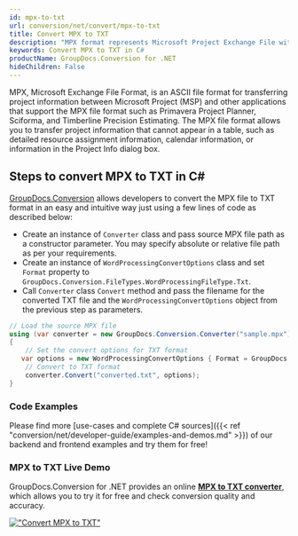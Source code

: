 ```yaml
---
id: mpx-to-txt
url: conversion/net/convert/mpx-to-txt
title: Convert MPX to TXT
description: "MPX format represents Microsoft Project Exchange File with .mpx extension. Learn how to convert MPX to TXT file programmatically in C# language using GroupDocs.Conversion for .NET library."
keywords: Convert MPX to TXT in C#
productName: GroupDocs.Conversion for .NET
hideChildren: False
---
```


MPX, Microsoft Exchange File Format, is an ASCII file format for transferring project information between Microsoft Project (MSP) and other applications that support the MPX file format such as Primavera Project Planner, Sciforma, and Timberline Precision Estimating. The MPX file format allows you to transfer project information that cannot appear in a table, such as detailed resource assignment information, calendar information, or information in the Project Info dialog box.

## Steps to convert MPX to TXT in C#

[GroupDocs.Conversion](https://products.groupdocs.com/conversion/net) allows developers to convert the MPX file to TXT format in an easy and intuitive way just using a few lines of code as described below:

* Create an instance of `Converter` class and pass source MPX file path as a constructor parameter. You may specify absolute or relative file path as per your requirements. 
* Create an instance of `WordProcessingConvertOptions` class and set `Format` property to `GroupDocs.Conversion.FileTypes.WordProcessingFileType.Txt`.
* Call `Converter` class `Convert` method and pass the filename for the converted TXT file and the `WordProcessingConvertOptions` object from the previous step as parameters.

```csharp
// Load the source MPX file
using (var converter = new GroupDocs.Conversion.Converter("sample.mpx"))
{
    // Set the convert options for TXT format
   var options = new WordProcessingConvertOptions { Format = GroupDocs.Conversion.FileTypes.WordProcessingFileType.Txt };
    // Convert to TXT format
    converter.Convert("converted.txt", options);
}
```

### Code Examples

Please find more [use-cases and complete C# sources]({{< ref "conversion/net/developer-guide/examples-and-demos.md" >}}) of our backend and frontend examples and try them for free!

### MPX to TXT Live Demo

GroupDocs.Conversion for .NET provides an online [**MPX to TXT converter**](https://products.groupdocs.app/conversion/mpx-to-txt), which allows you to try it for free and check conversion quality and accuracy.

[!["Convert MPX to TXT"](conversion/net/images/convert-to-txt/convert-mpx-to-txt.png)](https://products.groupdocs.app/conversion/mpx-to-txt)